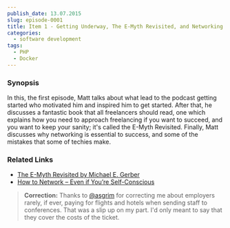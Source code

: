 ```yaml
---
publish_date: 13.07.2015
slug: episode-0001
title: Item 1 - Getting Underway, The E-Myth Revisited, and Networking For Success
categories: 
  - software development
tags:
  - PHP
  - Docker
---
```

### Synopsis

In this, the first episode, Matt talks about what lead to the podcast getting started who motivated him and inspired him to get started. After that, he discusses a fantastic book that all freelancers should read, one which explains how you need to approach freelancing if you want to succeed, and you want to keep your sanity; it's called the E-Myth Revisited. Finally, Matt discusses why networking is essential to success, and some of the mistakes that some of techies make.

### Related Links

- [The E-Myth Revisited by Michael E. Gerber](http://www.amazon.co.uk/The-E-Myth-Revisited-Michael-Gerber-ebook/dp/B000RO9VJK)
- [How to Network – Even if You’re Self-Conscious](http://www.matthewsetter.com/how-to-network-even-if-you-are-self-conscious/)

> **Correction:** Thanks to [@asgrim](https://twitter.com/@asgrim) for correcting me about employers rarely, if ever, paying for flights and hotels when sending staff to conferences. That was a slip up on my part. I'd only meant to say that they cover the costs of the ticket.
